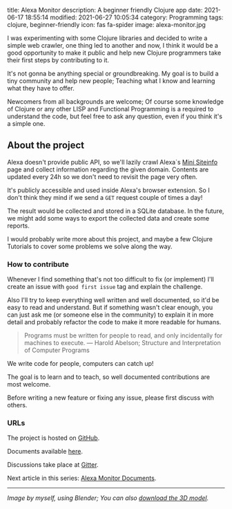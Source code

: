 title: Alexa Monitor
description: A beginner friendly Clojure app
date: 2021-06-17 18:55:14
modified: 2021-06-27 10:05:34
category: Programming
tags: clojure, beginner-friendly
icon: fas fa-spider
image: alexa-monitor.jpg


I was experimenting with some Clojure libraries and decided to write a simple web crawler, one thing led to another and now, I think it would be a good opportunity to make it public and help new Clojure programmers take their first steps by contributing to it.

It's not gonna be anything special or groundbreaking. My goal is to build a tiny community and help new people; Teaching what I know and learning what they have to offer.

Newcomers from all backgrounds are welcome; Of course some knowledge of Clojure or any other LISP and Functional Programming is a required to understand the code, but feel free to ask any question, even if you think it's a simple one.


## About the project
Alexa doesn't provide public API, so we'll lazily crawl Alexa`s [Mini Siteinfo](https://www.alexa.com/minisiteinfo/pouyacode.net) page and collect information regarding the given domain. Contents are updated every 24h so we don't need to revisit the page very often.

It's publicly accessible and used inside Alexa's browser extension. So I don't think they mind if we send a `GET` request couple of times a day!

The result would be collected and stored in a SQLite database. In the future, we might add some ways to export the collected data and create some reports.

I would probably write more about this project, and maybe a few Clojure Tutorials to cover some problems we solve along the way.


### How to contribute
Whenever I find something that's not too difficult to fix (or implement) I'll create an issue with `good first issue` tag and explain the challenge.

Also I'll try to keep everything well written and well documented, so it'd be easy to read and understand. But if something wasn't clear enough, you can just ask me (or someone else in the community) to explain it in more detail and probably refactor the code to make it more readable for humans.

> Programs must be written for people to read, and only incidentally for machines to execute.
> — Harold Abelson; Structure and Interpretation of Computer Programs

We write code for people, computers can catch up!

The goal is to learn and to teach, so well documented contributions are most welcome.

Before writing a new feature or fixing any issue, please first discuss with others.


### URLs
The project is hosted on [GitHub](https://github.com/pouyacode/alexa-monitor).

Documents available [here](https://alexa-monitor.pouyacode.net).

Discussions take place at [Gitter](https://gitter.im/pouyacode/alexa-monitor).

Next article in this series: [Alexa Monitor Documents]({filename}/alexa-monitor-documents.md).

---

*Image by myself, using Blender; You can also [download the 3D model](https://mega.nz/folder/dcs2FR7K#3_N28U-vC7dLa9vF90kaxA).*
